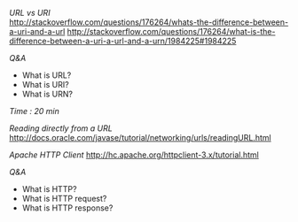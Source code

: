 *URL vs URI*  
http://stackoverflow.com/questions/176264/whats-the-difference-between-a-uri-and-a-url
http://stackoverflow.com/questions/176264/what-is-the-difference-between-a-uri-a-url-and-a-urn/1984225#1984225

*Q&A*
* What is URL?
* What is URI?
* What is URN?

*Time : 20 min*

*Reading directly from a URL*
http://docs.oracle.com/javase/tutorial/networking/urls/readingURL.html

*Apache HTTP Client*
http://hc.apache.org/httpclient-3.x/tutorial.html

*Q&A*
* What is HTTP?
* What is HTTP request?
* What is HTTP response?
